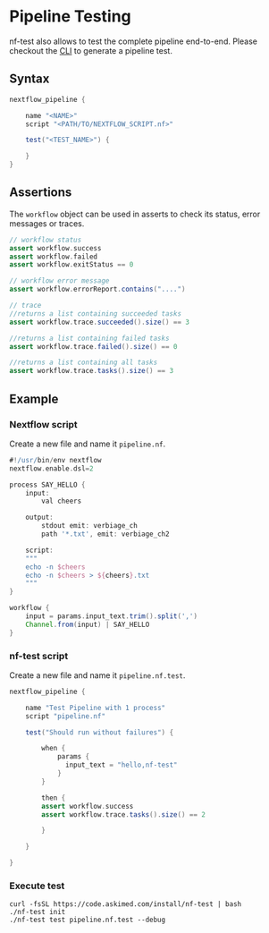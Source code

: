 # Pipeline Testing

nf-test also allows to test the complete pipeline end-to-end. Please checkout the [CLI](../cli/generate.md) to generate a pipeline test.

## Syntax
```Groovy
nextflow_pipeline {

    name "<NAME>"
    script "<PATH/TO/NEXTFLOW_SCRIPT.nf>"

    test("<TEST_NAME>") {

    }
}
```
## Assertions

The `workflow` object can be used in asserts to check its status, error messages or traces.

```groovy
// workflow status
assert workflow.success
assert workflow.failed
assert workflow.exitStatus == 0

// workflow error message
assert workflow.errorReport.contains("....")

// trace
//returns a list containing succeeded tasks
assert workflow.trace.succeeded().size() == 3

//returns a list containing failed tasks
assert workflow.trace.failed().size() == 0

//returns a list containing all tasks
assert workflow.trace.tasks().size() == 3
```


## Example

### Nextflow script
Create a new file and name it `pipeline.nf`.

```Groovy
#!/usr/bin/env nextflow
nextflow.enable.dsl=2

process SAY_HELLO {
    input:
        val cheers

    output:
        stdout emit: verbiage_ch
        path '*.txt', emit: verbiage_ch2

    script:
    """
    echo -n $cheers
    echo -n $cheers > ${cheers}.txt
    """
}

workflow {
    input = params.input_text.trim().split(',')
    Channel.from(input) | SAY_HELLO
}
```

### nf-test script
Create a new file and name it `pipeline.nf.test`.

```Groovy
nextflow_pipeline {

    name "Test Pipeline with 1 process"
    script "pipeline.nf"

    test("Should run without failures") {

        when {
            params {
              input_text = "hello,nf-test"
            }
        }

        then {
        assert workflow.success
        assert workflow.trace.tasks().size() == 2

        }

    }

}
```
### Execute test
```
curl -fsSL https://code.askimed.com/install/nf-test | bash
./nf-test init
./nf-test test pipeline.nf.test --debug
```

